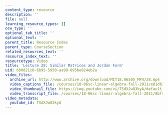 ```yaml
---
content_type: resource
description: ''
file: null
learning_resource_types: []
ocw_type: ''
optional_tab_title: ''
optional_text: ''
parent_title: Resource Index
parent_type: CourseSection
related_resources_text: ''
resource_index_text: ''
resourcetype: Video
title: 'Lecture 28: Similar Matrices and Jordan Form'
uid: 6b0d21c0-6b95-5950-aa99-895be824eb2a
video_files:
  archive_url: http://www.archive.org/download/MIT18.06S05_MP4/28.mp4
  video_captions_file: /courses/18-06sc-linear-algebra-fall-2011/e81db3a127065d5ea2ce9419ac77fce9_TSdXJw83kyA.vtt
  video_thumbnail_file: https://img.youtube.com/vi/TSdXJw83kyA/default.jpg
  video_transcript_file: /courses/18-06sc-linear-algebra-fall-2011/8bf47bec44825fe09c0b314bfbd4d84c_TSdXJw83kyA.pdf
video_metadata:
  youtube_id: TSdXJw83kyA
---
```

